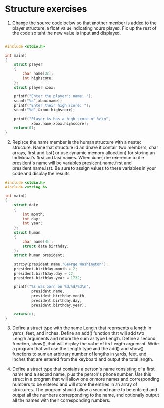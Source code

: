 # Structure exercises

1. Change the source code below so that another member is added to the player structure, a float value indicating hours played.
Fix up the rest of the code so taht the new value is input and displayed.

```c

#include <stdio.h>

int main()
{
    struct player
    {
        char name[32];
        int highscore;
    };
    struct player xbox;

    printf("Enter the player's name: ");
    scanf("%s",xbox.name);
    printf("Enter their high score: ");
    scanf("%d",&xbox.highscore);

    printf("Player %s has a high score of %d\n",
            xbox.name,xbox.highscore);
    return(0);
}


```

2. Replace the name member in the human structure with a nested structure. Name that structure id an dhave it contain two members, char arrays,
first and last( or use dynamic memory allocation) for storing an individual's first and last names. When done, the reference to the president's
name will be variables president.name.first and president.name.last. Be sure to assign values to these variables in your code and 
display the results. 

```c
#include <stdio.h>
#include <string.h>

int main()
{
    struct date
    {
        int month;
        int day;
        int year;
    };
    struct human
    {
        char name[45];
        struct date birthday;
    };
    struct human president;

    strcpy(president.name,"George Washington");
    president.birthday.month = 2;
    president.birthday.day = 22;
    president.birthday.year = 1732;

    printf("%s was born on %d/%d/%d\n",
            president.name,
            president.birthday.month,
            president.birthday.day,
            president.birthday.year);

    return(0);
}

```
3. Define a struct type with the name Length that represents a length in yards, feet, and inches. Define an add() 
function that will add two Length arguments and return the sum as type Length. 
Define a second function, show(), that will display the value of its Length argument. 
Write a program that will use the Length type and the add() and show() functions to sum 
an arbitrary number of lengths in yards, feet, and 
inches that are entered from the keyboard and output the total length.

4. Define a struct type that contains a person's name consisting of a first name and a second name, 
plus the person's phone number. Use this struct in a program that will allow one or more names and 
corresponding numbers to be entered and will store the entries in an array of structures. 
The program should allow a second name to be entered and output 
all the numbers corresponding to the name, and optionally output all the names with their corresponding numbers.



